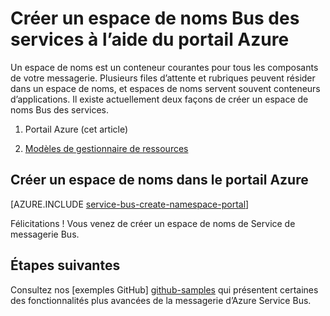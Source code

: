 <properties
    pageTitle="Créer un espace de noms Bus des services à l’aide du portail Azure | Microsoft Azure"
    description="Pour commencer à Service, vous avez besoin d’un espace de noms. Voici comment en créer un à l’aide du portail Azure."
    services="service-bus"
    documentationCenter=".net"
    authors="jtaubensee"
    manager="timlt"
    editor=""/>

<tags
    ms.service="service-bus"
    ms.devlang="tbd"
    ms.topic="get-started-article"
    ms.tgt_pltfrm="dotnet"
    ms.workload="na"
    ms.date="08/22/2016"
    ms.author="jotaub"/>

# <a name="create-a-service-bus-namespace-using-the-azure-portal"></a>Créer un espace de noms Bus des services à l’aide du portail Azure

Un espace de noms est un conteneur courantes pour tous les composants de votre messagerie. Plusieurs files d’attente et rubriques peuvent résider dans un espace de noms, et espaces de noms servent souvent conteneurs d’applications. Il existe actuellement deux façons de créer un espace de noms Bus des services.

1.  Portail Azure (cet article)

2.  [Modèles de gestionnaire de ressources][create-namespace-using-arm]

## <a name="create-a-namespace-in-the-azure-portal"></a>Créer un espace de noms dans le portail Azure

[AZURE.INCLUDE [service-bus-create-namespace-portal](../../includes/service-bus-create-namespace-portal.md)]

Félicitations ! Vous venez de créer un espace de noms de Service de messagerie Bus.

## <a name="next-steps"></a>Étapes suivantes

Consultez nos [exemples GitHub] [ github-samples] qui présentent certaines des fonctionnalités plus avancées de la messagerie d’Azure Service Bus.

[create-namespace-using-arm]: service-bus-resource-manager-overview.md
[github-samples]: https://github.com/Azure-Samples/azure-servicebus-messaging-samples